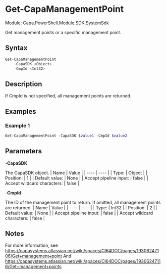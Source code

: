 # Get-CapaManagementPoint
Module: Capa.PowerShell.Module.SDK.SystemSdk

Get management points or a specific management point.

## Syntax

```powershell
Get-CapaManagementPoint
	-CapaSDK <Object>
	-CmpId <Int32>
```

## Description

If CmpId is not specified, all management points are returned.

## Examples

### Example 1
```powershell
Get-CapaManagementPoint -CapaSDK $value1 -CmpId $value2
```
    

## Parameters

-**CapaSDK**

The CapaSDK object.
| Name | Value |
| ---- | ---- |
| Type: | Object |
| Position: | 1 | 
| Default value: | None | 
| Accept pipeline input: | false | 
| Accept wildcard characters: | false | 

-**CmpId**

The ID of the management point to return. If omitted, all management points are returned.
| Name | Value |
| ---- | ---- |
| Type: | Int32 |
| Position: | 2 | 
| Default value: | None | 
| Accept pipeline input: | false | 
| Accept wildcard characters: | false | 


## Notes

For more information, see https://capasystems.atlassian.net/wiki/spaces/CI64DOC/pages/19306247106/Get+management+point 		And https://capasystems.atlassian.net/wiki/spaces/CI64DOC/pages/19306247116/Get+management+points
